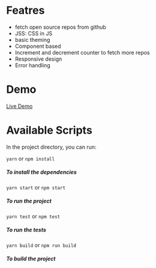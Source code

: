 # Featres

- fetch open source repos from github
- JSS: CSS in JS
- basic theming
- Component based
- Increment and decrement counter to fetch more repos
- Responsive design
- Error handling

# Demo

[Live Demo](https://noa-ignite-assignment.netlify.app/)

# Available Scripts

In the project directory, you can run:

`yarn` or `npm install`

##### To install the dependencies

`yarn start` or `npm start`

##### To run the project

`yarn test` or `npm test`

##### To run the tests

`yarn build` or `npm run build`

##### To build the project
